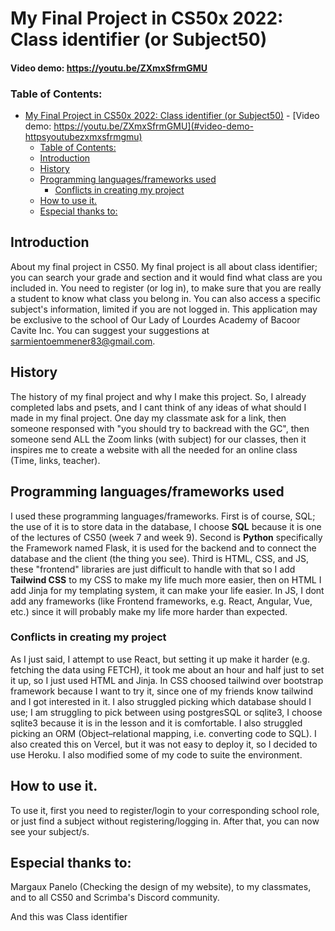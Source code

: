 # My Final Project in CS50x 2022: Class identifier (or Subject50)

#### Video demo: https://youtu.be/ZXmxSfrmGMU

### Table of Contents:

- [My Final Project in CS50x 2022: Class identifier (or Subject50)](#my-final-project-in-cs50x-2022-class-identifier-or-subject50) - [Video demo: https://youtu.be/ZXmxSfrmGMU](#video-demo-httpsyoutubezxmxsfrmgmu)
  - [Table of Contents:](#table-of-contents)
  - [Introduction](#introduction)
  - [History](#history)
  - [Programming languages/frameworks used](#programming-languagesframeworks-used)
    - [Conflicts in creating my project](#conflicts-in-creating-my-project)
  - [How to use it.](#how-to-use-it)
  - [Especial thanks to:](#especial-thanks-to)

## Introduction

About my final project in CS50. My final project is all about class identifier; you can search your grade and section and it would find what class are you included in. You need to register (or log in), to make sure that you are really a student to know what class you belong in. You can also access a specific subject's information, limited if you are not logged in. This application may be exclusive to the school of Our Lady of Lourdes Academy of Bacoor Cavite Inc. You can suggest your suggestions at sarmientoemmener83@gmail.com.

## History

The history of my final project and why I make this project. So, I already completed labs and psets, and I cant think of any ideas of what should I made in my final project. One day my classmate ask for a link, then someone responsed with "you should try to backread with the GC", then someone send ALL the Zoom links (with subject) for our classes, then it inspires me to create a website with all the needed for an online class (Time, links, teacher).

## Programming languages/frameworks used

I used these programming languages/frameworks. First is of course, SQL; the use of it is to store data in the database, I choose **SQL** because it is one of the lectures of CS50 (week 7 and week 9). Second is **Python** specifically the Framework named Flask, it is used for the backend and to connect the database and the client (the thing you see). Third is HTML, CSS, and JS, these "frontend" libraries are just difficult to handle with that so I add **Tailwind CSS** to my CSS to make my life much more easier, then on HTML I add Jinja for my templating system, it can make your life easier. In JS, I dont add any frameworks (like Frontend frameworks, e.g. React, Angular, Vue, etc.) since it will probably make my life more harder than expected.

### Conflicts in creating my project

As I just said, I attempt to use React, but setting it up make it harder (e.g. fetching the data using FETCH), it took me about an hour and half just to set it up, so I just used HTML and Jinja. In CSS choosed tailwind over bootstrap framework because I want to try it, since one of my friends know tailwind and I got interested in it. I also struggled picking which database should I use; I am struggling to pick between using postgresSQL or sqlite3, I choose sqlite3 because it is in the lesson and it is comfortable. I also struggled picking an ORM (Object–relational mapping, i.e. converting code to SQL). I also created this on Vercel, but it was not easy to deploy it, so I decided to use Heroku. I also modified some of my code to suite the environment.

## How to use it.

To use it, first you need to register/login to your corresponding school role, or just find a subject without registering/logging in. After that, you can now see your subject/s.

## Especial thanks to:

Margaux Panelo (Checking the design of my website), to my classmates, and to all CS50 and Scrimba's Discord community.

<!-- This README is so anti-climatic -->

And this was Class identifier

